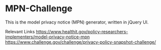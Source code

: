 # MPN-Challenge
This is the model privacy notice (MPN) generator, written in jQuery UI.  


Relevant Links
https://www.healthit.gov/policy-researchers-implementers/model-privacy-notice-mpn
https://www.challenge.gov/challenge/privacy-policy-snapshot-challenge/
